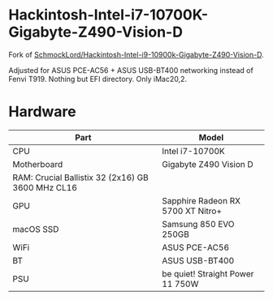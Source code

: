 # Hackintosh-Intel-i7-10700K-Gigabyte-Z490-Vision-D

Fork of [SchmockLord/Hackintosh-Intel-i9-10900k-Gigabyte-Z490-Vision-D](https://github.com/SchmockLord/Hackintosh-Intel-i9-10900k-Gigabyte-Z490-Vision-D).

Adjusted for ASUS PCE-AC56 + ASUS USB-BT400 networking instead of Fenvi T919. Nothing but EFI directory. Only iMac20,2.

# Hardware

| Part | Model |
| --- | --- |
| CPU | Intel i7-10700K |
| Motherboard | Gigabyte Z490 Vision D |
| RAM: Crucial Ballistix 32 (2x16) GB 3600 MHz CL16 |
| GPU | Sapphire Radeon RX 5700 XT Nitro+ |
| macOS SSD | Samsung 850 EVO 250GB |
| WiFi | ASUS PCE-AC56 | 
| BT | ASUS USB-BT400 |
| PSU | be quiet! Straight Power 11 750W |
